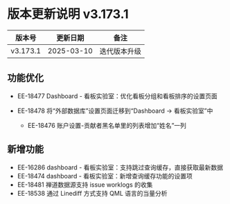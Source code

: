 # 版本更新说明 v3.173.1

| 版本号<br/>   | 更新日期<br/>   | 备注<br/>         |
| ------------- | --------------- | ----------------- |
| v3.173.1<br/> | 2025-03-10<br/> | 迭代版本升级<br/> |

## 功能优化

- EE-18477 Dashboard - 看板实验室：优化看板分组和看板排序的设置页面
- EE-18478 将“外部数据库”设置页面迁移到“Dashboard -> 看板实验室”中

  - EE-18476 账户设置-贡献者黑名单里的列表增加“姓名”一列

## 新增功能

- EE-16286 dashboard - 看板实验室：支持跳过查询缓存，直接获取最新数据
- EE-18474 dashboard - 看板实验室：新增查询缓存功能的设置项
- EE-18481 禅道数据源支持 issue worklogs 的收集
- EE-18538 通过 Linediff 方式支持 QML 语言的当量分析

